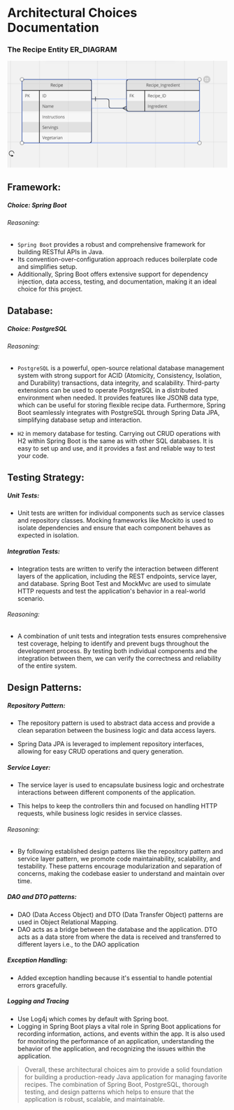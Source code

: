 # Architectural Choices Documentation

### The Recipe Entity ER_DIAGRAM
<img src="recipe_er_diagram.png" width="600"/>

## Framework:

##### **Choice:** Spring Boot

###### Reasoning:

- `Spring Boot` provides a robust and comprehensive framework for building RESTful APIs in Java.
- Its convention-over-configuration approach reduces boilerplate code and simplifies setup.
- Additionally, Spring Boot offers extensive support for dependency injection, data access, testing, and documentation, making it an ideal choice for this project.

## Database:

##### **Choice:** PostgreSQL

###### Reasoning:

- `PostgreSQL` is a powerful, open-source relational database management system with strong support for 
    ACID (Atomicity, Consistency, Isolation, and Durability) transactions, data integrity, and scalability.
    Third-party extensions can be used to operate PostgreSQL in a distributed environment when needed.
    It provides features like JSONB data type, which can be useful for storing flexible recipe data.
    Furthermore, Spring Boot seamlessly integrates with PostgreSQL through Spring Data JPA, simplifying database setup and interaction.

- `H2` in memory database for testing. Carrying out CRUD operations with H2 within Spring Boot is the same as with other SQL databases.
  It is easy to set up and use, and it provides a fast and reliable way to test your code.

## Testing Strategy:

##### Unit Tests: 

- Unit tests are written for individual components such as service classes and repository classes. 
  Mocking frameworks like Mockito is used to isolate dependencies and ensure that each component behaves as expected in isolation.

##### Integration Tests: 

- Integration tests are written to verify the interaction between different layers of the application, including the 
  REST endpoints, service layer, and database. Spring Boot Test and MockMvc are used to simulate HTTP requests and test
    the application's behavior in a real-world scenario.

###### Reasoning:

- A combination of unit tests and integration tests ensures comprehensive test coverage, helping to identify
 and prevent bugs throughout the development process. By testing both individual components and the integration between
 them, we can verify the correctness and reliability of the entire system.

## Design Patterns:

##### Repository Pattern:

- The repository pattern is used to abstract data access and provide a clean separation between the business logic and data access layers.

- Spring Data JPA is leveraged to implement repository interfaces, allowing for easy CRUD operations and query generation.

##### Service Layer:

- The service layer is used to encapsulate business logic and orchestrate interactions between different components of the application.

- This helps to keep the controllers thin and focused on handling HTTP requests, while business logic resides in service classes.

###### Reasoning: 

- By following established design patterns like the repository pattern and service layer pattern, we promote code
 maintainability, scalability, and testability. These patterns encourage modularization and separation of concerns,
 making the codebase easier to understand and maintain over time.

##### DAO and DTO patterns:

- DAO (Data Access Object) and DTO (Data Transfer Object) patterns are used in Object Relational Mapping.
- DAO acts as a bridge between the database and the application. DTO acts as a data store from where the data is received
  and transferred to different layers i.e., to the DAO application

##### Exception Handling:

- Added exception handling because it's essential to handle potential errors gracefully.

##### Logging and Tracing

- Use Log4j which comes by default with Spring boot. 
- Logging in Spring Boot plays a vital role in Spring Boot applications for recording information, actions, 
  and events within the app. It is also used for monitoring the performance of an application, understanding the behavior of the application, and recognizing the issues within the application.



> Overall, these architectural choices aim to provide a solid foundation for building a production-ready 
> Java application for managing favorite recipes. The combination of Spring Boot, PostgreSQL, thorough testing, 
> and design patterns which helps to ensure that the application is robust, scalable, and maintainable.